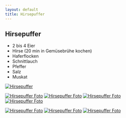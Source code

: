 ```yaml
---
layout: default
title: Hirsepuffer
---
```


## Hirsepuffer

- 2 bis 4 Eier
- Hirse (20 min in Gemüsebrühe kochen)
- Haferflocken
- Schnittlauch
- Pfeffer
- Salz
- Muskat

<a href="{{site.baseurl}}/img/hirsepuffer.jpg"><img alt="Hirsepuffer" src="{{site.baseurl}}/img/hirsepuffer.jpg" class="original_rezept" /></a>

<a href="{{site.baseurl}}/img/hirsepuffer-photos/IMG_20140910_200351.jpg"><img alt="Hirsepuffer Foto" src="{{site.baseurl}}/img/hirsepuffer-photos/IMG_20140910_200351.jpg" class="photo" /></a>
<a href="{{site.baseurl}}/img/hirsepuffer-photos/IMG_20140910_200400.jpg"><img alt="Hirsepuffer Foto" src="{{site.baseurl}}/img/hirsepuffer-photos/IMG_20140910_200400.jpg" class="photo" /></a>
<a href="{{site.baseurl}}/img/hirsepuffer-photos/IMG_20140910_200739.jpg"><img alt="Hirsepuffer Foto" src="{{site.baseurl}}/img/hirsepuffer-photos/IMG_20140910_200739.jpg" class="photo" /></a>
<a href="{{site.baseurl}}/img/hirsepuffer-photos/IMG_20140910_200745.jpg"><img alt="Hirsepuffer Foto" src="{{site.baseurl}}/img/hirsepuffer-photos/IMG_20140910_200745.jpg" class="photo" /></a>

<a href="{{site.baseurl}}/img/hirsepuffer-photos/IMG_20140910_200335.jpg"><img alt="Hirsepuffer Foto" src="{{site.baseurl}}/img/hirsepuffer-photos/IMG_20140910_200335.jpg" class="photo" /></a>
<a href="{{site.baseurl}}/img/hirsepuffer-photos/IMG_20140910_200340.jpg"><img alt="Hirsepuffer Foto" src="{{site.baseurl}}/img/hirsepuffer-photos/IMG_20140910_200340.jpg" class="photo" /></a>
<a href="{{site.baseurl}}/img/hirsepuffer-photos/IMG_20140910_200518.jpg"><img alt="Hirsepuffer Foto" src="{{site.baseurl}}/img/hirsepuffer-photos/IMG_20140910_200518.jpg" class="photo" /></a>

